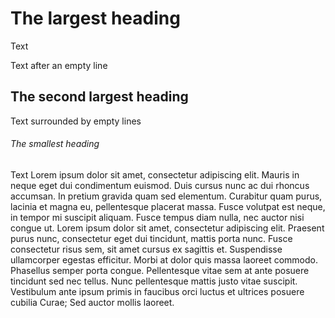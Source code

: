 # The largest heading
Text

Text after an empty line
## The second largest heading

Text surrounded by empty lines

###### The smallest heading
Text
Lorem ipsum dolor sit amet, consectetur adipiscing elit. Mauris in neque eget dui condimentum euismod. Duis cursus nunc ac dui rhoncus accumsan. In pretium gravida quam sed elementum. Curabitur quam purus, lacinia et magna eu, pellentesque placerat massa. Fusce volutpat est neque, in tempor mi suscipit aliquam. Fusce tempus diam nulla, nec auctor nisi congue ut. Lorem ipsum dolor sit amet, consectetur adipiscing elit. Praesent purus nunc, consectetur eget dui tincidunt, mattis porta nunc. Fusce consectetur risus sem, sit amet cursus ex sagittis et. Suspendisse ullamcorper egestas efficitur. Morbi at dolor quis massa laoreet commodo. Phasellus semper porta congue. Pellentesque vitae sem at ante posuere tincidunt sed nec tellus. Nunc pellentesque mattis justo vitae suscipit. Vestibulum ante ipsum primis in faucibus orci luctus et ultrices posuere cubilia Curae; Sed auctor mollis laoreet.
